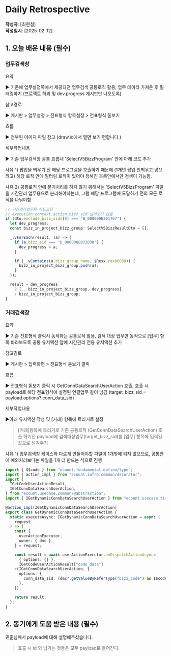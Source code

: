 # Daily Retrospective

**작성자**: [최현철]  
**작성일시**: [2025-02-12]

## 1. 오늘 배운 내용 (필수)

### 업무검색창

요약

▶ 기존에 업무설정쪽에서 제공되던 업무검색 공통로직 활용, 업무 데이터 가져온 후 필터링하기 (프로젝트 하위 및 dev.progress 게시판만 나오도록)

참고경로

▶ 게시판 > 업무설정 > 전표형식 항목설정 > 전표형식 돋보기

흐름

▶ 첨부된 이미지 파일 참고 (draw.io에서 열면 보기 편합니다.)

세부작업내용

▶ 기존 업무검색창 공통 흐름내 'SelectV5BizzProgram' 안에 아래 코드 추가

사유 1) 팝업을 띄우기 전 해당 프로그램을 호출하기 때문에 (1개면 팝업 안띄우고 넣으려고) 해당 로직 안에 필터링 로직이 있어야 정해진 목록안에서만 검색이 가능함.

사유 2) 공통로직 안에 분기처리를 하지 않기 위해서는 'SelectV5BizzProgram' 파일을 시간관리 업무용으로 분리해야하는데, 그럼 해당 프로그램에 도달하기 전의 모든 로직을 나눠야함

```typescript
// 시간관리업무용 하드코딩
// execution_context.action.bizz_sid 넘어오지 않음
if (dto.exclude_bizz_sids[0] === "B_000000E201767") {
  let dev_progress;
  const bizz_in_project_bizz_group: SelectV5BizzResultDto = [];

  _.vForEach(result, (a) => {
    if (a.bizz_sid === "B_000000E072038") {
      dev_progress = a;
    }

    if (_.vContains(a.bizz_group_name, $Resx.rex00088)) {
      bizz_in_project_bizz_group.push(a);
    }
  });

  result = dev_progress
    ? [...bizz_in_project_bizz_group, dev_progress]
    : bizz_in_project_bizz_group;
}
```

### 거래검색창

요약

▶ 기존 전표형식 클릭시 동작하는 공통로직 활용, 검색 대상 업무만 동적으로 [업무] 항목 바라보도록 공통 유저액션 앞에 시간관리 전용 유저액션 추가

참고경로

▶ 게시판 > 입력화면 > 전표형식 돋보기 클릭

흐름

▶ 전표형식 돋보기 클릭 시 GetConnDataSearchUserAction 호출, 호출 시 payload로 해당 전표형식에 설정된 연결업무 같이 넘김 (target_bizz_sid = payload.options?.conn_data_sid)

세부작업내용

▶아래 유저액션 작성 및 [거래] 항목에 트리거로 설정

> [거래]항목에 트리거로 기존 공통로직 (GetConnDataSearchUserAction) 호출 하기전 payload에 검색대상업무(target_bizz_sid)를 [업무] 항목에 입력된 값으로 넘겨주기

사유 1) 업무검색창 케이스와 다르게 만들어야할 파일이 1개밖에 되지 않으므로, 공통안에 예외처리보다는 파일을 1개 더 만드는 식으로 진행

```typescript
import { $$code } from "ecount.fundamental.define/type";
import { action_impl } from "ecount.infra.common/decorator";
import {
  IGetCodeUserActionResult,
  IGetConnDataSearchUserAction,
} from "ecount.usecase.common/@abstraction";
import { IGetDynamicConnDataSearchUserAction } from "ecount.usecase.timemanage/@abstraction";

@action_impl(IGetDynamicConnDataSearchUserAction)
export class GetDynamicConnDataSearchUserAction {
  static executeAsync: IGetDynamicConnDataSearchUserAction = async (
    request
  ) => {
    const {
      userActionExecutor,
      owner: { dmc },
    } = request;

    const result = await userActionExecutor.onDispatchActionAsync<
      { options: {} },
      IGetCodeUserActionResult["code_data"]
    >(IGetConnDataSearchUserAction, {
      options: {
        conn_data_sid: (dmc?.getValueByReferType("bizz_code") as $$code).code,
      },
    });

    return result;
  };
}
```

## 2. 동기에게 도움 받은 내용 (필수)

민준님께서 payload에 대해 설명해주셨습니다.

> 호출 시 id 외 넘기는 것들은 모두 payload로 들어간다.
